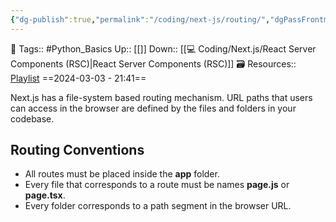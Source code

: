 ```yaml
---
{"dg-publish":true,"permalink":"/coding/next-js/routing/","dgPassFrontmatter":true,"noteIcon":"3","created":"2024-03-03T21:41:06.596+05:30","updated":"2024-03-03T21:55:28.955+05:30"}
---
```


🧶 Tags:: #Python_Basics 
Up:: [[]]
Down:: [[💻 Coding/Next.js/React Server Components (RSC)\|React Server Components (RSC)]]
🗃 Resources:: [Playlist](https://www.youtube.com/watch?v=Vm7qM1wmXwE&list=PLC3y8-rFHvwjOKd6gdf4QtV1uYNiQnruI&index=5)
==2024-03-03 - 21:41==

Next.js has a file-system based routing mechanism.
URL paths that users can access in the browser are defined by the files and folders in your codebase.

## Routing Conventions
- All routes must be placed inside the **app** folder.
- Every file that corresponds to a route must be names **page.js** or **page.tsx**.
- Every folder corresponds to a path segment in the browser URL.